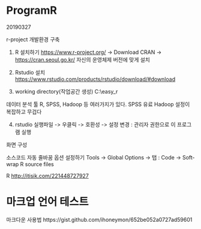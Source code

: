 # ProgramR
20190327

r-project 개발환경 구축

1. R 설치하기
https://www.r-project.org/ -> Download CRAN -> https://cran.seoul.go.kr/
자신의 운영체제 버전에 맞게 설치

2. Rstudio 설치
https://www.rstudio.com/products/rstudio/download/#download

3. working directory(작업공간 생성)
C:\easy_r


데이터 분석 툴 R, SPSS, Hadoop 등 여러가지가 있다.
SPSS 유료
Hadoop 설정이 복잡하고 무겁다

4. rstudio 실행파일 -> 우클릭 -> 호환성 -> 설정 변경 : 관리자 권한으로 이 프로그램 실행

화면 구성

소스코드 자동 줄바꿈 옵션 설정하기
Tools -> Global Options -> 탭 : Code -> Soft-wrap R source files

R
http://itisik.com/221448727927

<h1>마크업 언어 테스트</h1>
마크다운 사용법
https://gist.github.com/ihoneymon/652be052a0727ad59601
